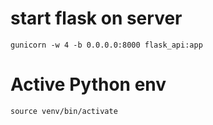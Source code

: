 # start flask on server
```
gunicorn -w 4 -b 0.0.0.0:8000 flask_api:app
```

# Active Python env 
```
source venv/bin/activate
```
